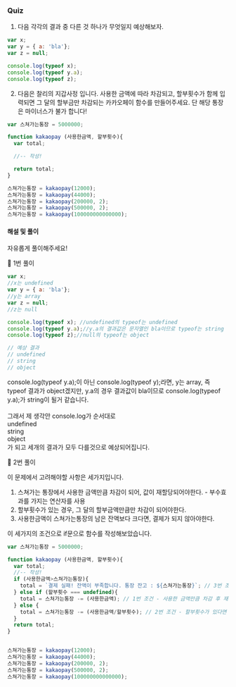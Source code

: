 ### Quiz 

1. 다음 각각의 결과 중 다른 것 하나가 무엇일지 예상해보자.

```javascript
var x;
var y = { a: 'bla'};
var z = null;

console.log(typeof x);
console.log(typeof y.a);
console.log(typeof z);
```

2. 다음은 찰리의 지갑사정 입니다. 사용한 금액에 따라 차감되고, 할부횟수가 함께 입력되면 그 달의 할부금만 차감되는 카카오페이 함수를 만들어주세요. 단 해당 통장은 마이너스가 불가 합니다!

```javascript
var 스쳐가는통장 = 5000000;

function kakaopay (사용한금액, 할부횟수){
  var total;

  //-- 작성!

  return total;
}

스쳐가는통장 = kakaopay(12000);
스쳐가는통장 = kakaopay(44000);
스쳐가는통장 = kakaopay(200000, 2);
스쳐가는통장 = kakaopay(500000, 2);
스쳐가는통장 = kakaopay(100000000000000);
```

#### 해설 및 풀이

자유롭게 풀이해주세요! 

📝 1번 풀이

```javascript
var x;
//x는 undefined
var y = { a: 'bla'};
//y는 array
var z = null;
//z는 null

console.log(typeof x); //undefined의 typeof는 undefined
console.log(typeof y.a);//y.a의 결과값은 문자열인 bla이므로 typeof는 string
console.log(typeof z);//null의 typeof는 object

// 예상 결과
// undefined
// string
// object
```
console.log(typeof y.a);이 아닌 console.log(typeof y);라면, y는 array, 즉 typeof 결과가 object겠지만, y.a의 경우 결과값이 bla이므로  console.log(typeof y.a);가 string이 될거 같습니다.<br><br>
그래서 제 생각안 console.log가 순서대로<br>
undefined<br>
string<br>
object<br>
가 되고 세개의 결과가 모두 다를것으로 예상되어집니다.


📝 2번 풀이

이 문제에서 고려해야할 사항은 세가지입니다.
1. 스쳐가는 통장에서 사용한 금액만큼 차감이 되어, 값이 재할당되어야한다. - 부수효과를 가지는 연산자를 사용
2. 할부횟수가 있는 경우, 그 달의 할부금액만큼만 차감이 되어야한다.
3. 사용한금액이 스쳐가는통장의 남은 잔액보다 크다면, 결제가 되지 않아야한다.

이 세가지의 조건으로 if문으로 함수를 작성해보았습니다.

```javascript
var 스쳐가는통장 = 5000000;

function kakaopay (사용한금액, 할부횟수){
  var total;
  //-- 작성!
  if (사용한금액>스쳐가는통장){
    total = `결제 실패! 잔액이 부족합니다. 통장 잔고 : ${스쳐가는통장}`; // 3번 조건 - 금액을 비교하여 결제가 이루어지지 않는 조건문
  } else if (할부횟수 === undefined){
    total = 스쳐가는통장 -= (사용한금액); // 1번 조건 - 사용한 금액만큼 차감 후 재할당되는 조건문
  } else {
    total = 스쳐가는통장 -= (사용한금액/할부횟수); // 2번 조건 - 할부횟수가 있다면 그 달의 할부금액만큼만 차감되는 조건문
  }
  return total;
}


스쳐가는통장 = kakaopay(12000);
스쳐가는통장 = kakaopay(44000);
스쳐가는통장 = kakaopay(200000, 2);
스쳐가는통장 = kakaopay(500000, 2);
스쳐가는통장 = kakaopay(100000000000000);
```